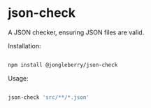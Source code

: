 # json-check

A JSON checker, ensuring JSON files are valid.

Installation:

```bash

npm install @jongleberry/json-check

```

Usage:

```bash

json-check 'src/**/*.json'

```
